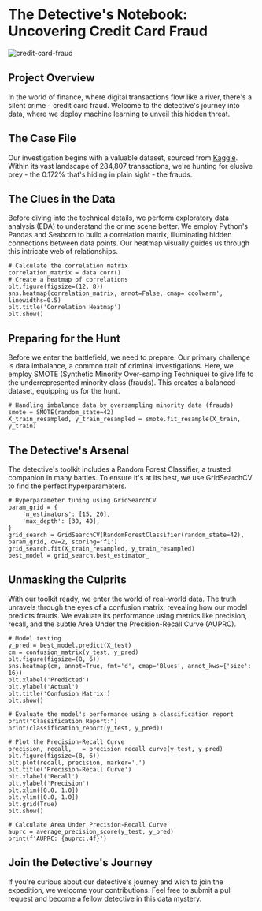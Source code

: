 <!DOCTYPE html>
<html lang="en">
<head>
    <meta charset="UTF-8">
    <meta name="viewport" content="width=device-width, initial-scale=1.0">
</head>
<body>

<h1>The Detective's Notebook: Uncovering Credit Card Fraud</h1>

![credit-card-fraud](path_to_image.png)

<h2>Project Overview</h2>

<p>In the world of finance, where digital transactions flow like a river, there's a silent crime - credit card fraud. Welcome to the detective's journey into data, where we deploy machine learning to unveil this hidden threat.</p>

<h2>The Case File</h2>

<p>Our investigation begins with a valuable dataset, sourced from <a href="https://www.kaggle.com/datasets/mlg-ulb/creditcardfraud">Kaggle</a>. Within its vast landscape of 284,807 transactions, we're hunting for elusive prey - the 0.172% that's hiding in plain sight - the frauds.</p>

<h2>The Clues in the Data</h2>

<p>Before diving into the technical details, we perform exploratory data analysis (EDA) to understand the crime scene better. We employ Python's Pandas and Seaborn to build a correlation matrix, illuminating hidden connections between data points. Our heatmap visually guides us through this intricate web of relationships.</p>

<pre><code># Calculate the correlation matrix
correlation_matrix = data.corr()
# Create a heatmap of correlations
plt.figure(figsize=(12, 8))
sns.heatmap(correlation_matrix, annot=False, cmap='coolwarm', linewidths=0.5)
plt.title('Correlation Heatmap')
plt.show()
</code></pre>

<h2>Preparing for the Hunt</h2>

<p>Before we enter the battlefield, we need to prepare. Our primary challenge is data imbalance, a common trait of criminal investigations. Here, we employ SMOTE (Synthetic Minority Over-sampling Technique) to give life to the underrepresented minority class (frauds). This creates a balanced dataset, equipping us for the hunt.</p>

<pre><code># Handling imbalance data by oversampling minority data (frauds)
smote = SMOTE(random_state=42) 
X_train_resampled, y_train_resampled = smote.fit_resample(X_train, y_train)
</code></pre>

<h2>The Detective's Arsenal</h2>

<p>The detective's toolkit includes a Random Forest Classifier, a trusted companion in many battles. To ensure it's at its best, we use GridSearchCV to find the perfect hyperparameters.</p>

<pre><code># Hyperparameter tuning using GridSearchCV
param_grid = {
    'n_estimators': [15, 20],
    'max_depth': [30, 40],
}
grid_search = GridSearchCV(RandomForestClassifier(random_state=42), param_grid, cv=2, scoring='f1')
grid_search.fit(X_train_resampled, y_train_resampled)
best_model = grid_search.best_estimator_
</code></pre>

<h2>Unmasking the Culprits</h2>

<p>With our toolkit ready, we enter the world of real-world data. The truth unravels through the eyes of a confusion matrix, revealing how our model predicts frauds. We evaluate its performance using metrics like precision, recall, and the subtle Area Under the Precision-Recall Curve (AUPRC).</p>

<pre><code># Model testing
y_pred = best_model.predict(X_test)
cm = confusion_matrix(y_test, y_pred)
plt.figure(figsize=(8, 6))
sns.heatmap(cm, annot=True, fmt='d', cmap='Blues', annot_kws={'size': 16})
plt.xlabel('Predicted')
plt.ylabel('Actual')
plt.title('Confusion Matrix')
plt.show()

# Evaluate the model's performance using a classification report
print("Classification Report:")
print(classification_report(y_test, y_pred))

# Plot the Precision-Recall Curve
precision, recall, _ = precision_recall_curve(y_test, y_pred)
plt.figure(figsize=(8, 6))
plt.plot(recall, precision, marker='.')
plt.title('Precision-Recall Curve')
plt.xlabel('Recall')
plt.ylabel('Precision')
plt.xlim([0.0, 1.0])
plt.ylim([0.0, 1.0])
plt.grid(True)
plt.show()

# Calculate Area Under Precision-Recall Curve
auprc = average_precision_score(y_test, y_pred)
print(f'AUPRC: {auprc:.4f}')
</code></pre>

<h2>Join the Detective's Journey</h2>

<p>If you're curious about our detective's journey and wish to join the expedition, we welcome your contributions. Feel free to submit a pull request and become a fellow detective in this data mystery.</p>

